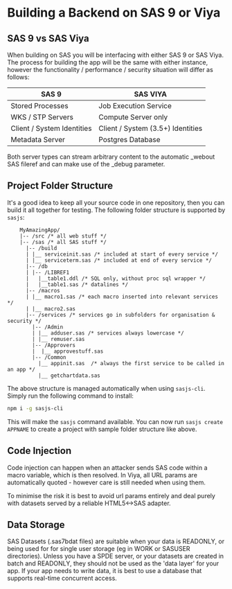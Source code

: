 Building a Backend on SAS 9 or Viya
====================

## SAS 9 vs SAS Viya

When building on SAS you will be interfacing with either SAS 9 or SAS Viya.  The process for building the app will be the same with either instance, however the functionality / performance / security situation will differ as follows:

|SAS 9|SAS VIYA|
|---|---|
|Stored Processes|Job Execution Service|
|WKS / STP Servers|Compute Server only|
|Client / System Identities|Client / System (3.5+) Identities|
|Metadata Server|Postgres Database|

Both server types can stream arbitrary content to the automatic _webout SAS fileref and can make use of the _debug parameter.

## Project Folder Structure

It's a good idea to keep all your source code in one repository, then you can build it all together for testing.  The following folder structure is supported by `sasjs`:

```
    MyAmazingApp/
    |-- /src /* all web stuff */
    |-- /sas /* all SAS stuff */
      |-- /build
      | |__ serviceinit.sas /* included at start of every service */
      | |__ serviceterm.sas /* included at end of every service */
      |-- /db
      | |-- /LIBREF1
      |   |__table1.ddl /* SQL only, without proc sql wrapper */
      |   |__table1.sas /* datalines */
      |-- /macros
      | |__ macro1.sas /* each macro inserted into relevant services */
      | |__ macro2.sas
      |-- /services /* services go in subfolders for organisation & security */
        |-- /Admin
        | |__ adduser.sas /* services always lowercase */
        | |__ remuser.sas
        |-- /Approvers
        |  |__ approvestuff.sas
        |-- /Common
          |__ appinit.sas  /* always the first service to be called in an app */
          |__ getchartdata.sas
```

The above structure is managed automatically when using `sasjs-cli`.  Simply run the following command to install:
```Bash
npm i -g sasjs-cli
```
This will make the `sasjs` command available.  You can now run `sasjs create APPNAME` to create a project with sample folder structure like above.

## Code Injection

Code injection can happen when an attacker sends SAS code within a macro variable, which is then resolved.  In Viya, all URL params are automatically quoted - however care is still needed when using them.

To minimise the risk it is best to avoid url params entirely and deal purely with datasets served by a reliable HTML5<->SAS adapter.

## Data Storage

SAS Datasets (.sas7bdat files) are suitable when your data is READONLY, or being used for for single user storage (eg in WORK or SASUSER directories).  Unless you have a SPDE server, or your datasets are created in batch and READONLY, they should not be used as the 'data layer' for your app.  If your app needs to write data, it is best to use a database that supports real-time concurrent access.


<meta name="description" content="When building on SAS you will be interfacing with either SAS 9 or SAS Viya.  The good news is, the deployment is pretty similar.">